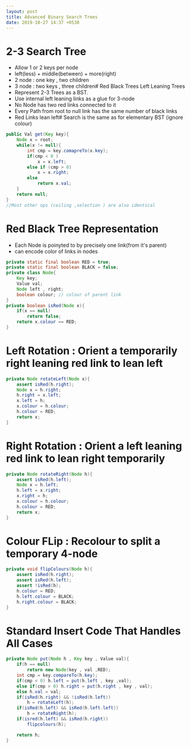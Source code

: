 ```yaml
---
layout: post
title: Advanced Binary Search Trees
date: 2019-10-27 14:37 +0530
---
```


# 2-3 Search Tree

* Allow 1 or 2 keys per node
* left(less) + middle(between) + more(right)
* 2 node : one key , two children
* 3 node : two keys , three children# Red Black Trees Left Leaning Trees
* Represent 2-3 Trees as a BST.
* Use internal left leaning links as a glue for 3-node
* No Node has two red links connected to it
* Every Path from root to null link has the same number of black links
* Red Links lean left# Search is the same as for elementary BST (ignore colour)

``` java
public Val get(Key key){
    Node x = root;
    while(x != null){
        int cmp = key.comapreTo(x.key);
        if(cmp < 0 )
            x = x.left;
        else if (cmp > 0)
            x = x.right;
        else
            return x.val;
    }
    return null;
}
//Most other ops (ceiling ,selection ) are also identical
```

# Red Black Tree Representation

* Each Node is poinyted to by precisely one link(from it's parent)
* can encode color of links in nodes

``` java
private static final boolean RED = true;
private static final boolean BLACK = false;
private class Node{
    Key key;
    Value val;
    Node left , right;
    boolean colour; // colour of parent link
}
private boolean isRed(Node x){
    if(x == null)
        return false;
    return x.colour == RED;
}
```

# Left Rotation : Orient a temporarily right leaning red link to lean left

``` java
private Node rotateLeft(Node x){
    assert isRed(h.right);
    Node x = h.right;
    h.right = x.left;
    x.left = h;
    x.colour = h.colour;
    h.colour = RED;
    return x;
}
```

# Right Rotation : Orient a left leaning red link to lean right temporarily

``` java
private Node rotateRight(Node h){
    assert isRed(h.left);
    Node x = h.left;
    h.left = x.right;
    x.right = h;
    x.colour = h.colour;
    h.colour = RED;
    return x;
}
```

# Colour FLip : Recolour to split a temporary 4-node

``` java
private void flipColours(Node h){
    assert isRed(h.right);
    assert isRed(h.left);
    assert !isRed(h);
    h.colour = RED;
    h.left.colour = BLACK;
    h.right.colour = BLACK;
}
```

# Standard Insert Code That Handles All Cases

``` java
private Node put(Node h , Key key , Value val){
    if(h == null)
        return new Node(key , val ,RED);
    int cmp = key.compareTo(h.key);
    if(cmp < 0) h.left = put(h.left , key ,val);
    else if(cmp > 0) h.right = put(h.right , key , val);
    else h.val = val;
    if(isRed(h.right) && !isRed(h.left))
        h = rotateLeft(h);
    if(isRed(h.left) && isRed(h.left.left))
        h = rotateRight(h);
    if(isred(h.left) && isRed(h.right))
        flipcolours(h);

    return h;
}
```

